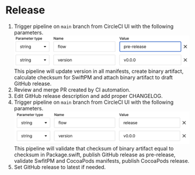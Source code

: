 # Release

1. Trigger pipeline on `main` branch from CircleCI UI with the following parameters.
![pre-release](docs/pre-release.png)
This pipeline will update version in all manifests, create binary artifact, calculate checksum for SwiftPM and attach binary artifact to draft GitHub release.
2. Review and merge PR created by CI automation.
3. Edit GitHub release description and add proper CHANGELOG.
3. Trigger pipeline on `main` branch from CircleCI UI with the following parameters.
![release](docs/release.png)
This pipeline will validate that checksum of binary artifact equal to checksum in Package.swift, publish GitHub release as pre-release, validate SwfitPM and CocoaPods manifests, publish CocoaPods release.
4. Set GitHub release to latest if needed.